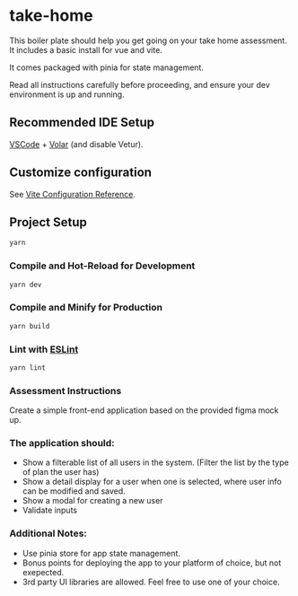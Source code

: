 # take-home

This boiler plate should help you get going on your take home assessment. It includes a basic install for vue and vite. 

It comes packaged with pinia for state management.

Read all instructions carefully before proceeding, and ensure your dev environment is up and running.

## Recommended IDE Setup

[VSCode](https://code.visualstudio.com/) + [Volar](https://marketplace.visualstudio.com/items?itemName=Vue.volar) (and disable Vetur).

## Customize configuration

See [Vite Configuration Reference](https://vite.dev/config/).

## Project Setup

```sh
yarn
```

### Compile and Hot-Reload for Development
```sh
yarn dev
```

### Compile and Minify for Production
```sh
yarn build
```

### Lint with [ESLint](https://eslint.org/)
```sh
yarn lint
```

### Assessment Instructions

Create a simple front-end application based on the provided figma mock up.

### The application should:

- Show a filterable list of all users in the system. (Filter the list by the type of plan the user has)
- Show a detail display for a user when one is selected, where user info can be modified and saved.
- Show a modal for creating a new user
- Validate inputs

### Additional Notes:
- Use pinia store for app state management.
- Bonus points for deploying the app to your platform of choice, but not exepected.
- 3rd party UI libraries are allowed. Feel free to use one of your choice.

